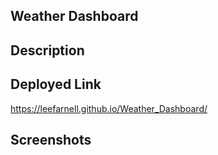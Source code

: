 ## Weather Dashboard

## Description

## Deployed Link

https://leefarnell.github.io/Weather_Dashboard/

## Screenshots
